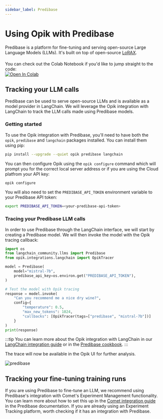 ```yaml
---
sidebar_label: Predibase
---
```


# Using Opik with Predibase

Predibase is a platform for fine-tuning and serving open-source Large Language Models (LLMs). It's built on top of open-source [LoRAX](https://loraexchange.ai/).

<div style="display: flex; align-items: center; flex-wrap: wrap; margin: 20px 0;">
  <span style="margin-right: 10px;">You can check out the Colab Notebook if you'd like to jump straight to the code:</span>
  <a href="https://colab.research.google.com/github/comet-ml/opik/blob/main/apps/opik-documentation/documentation/docs/cookbook/predibase.ipynb" target="_blank" rel="noopener noreferrer">
    <img src="https://colab.research.google.com/assets/colab-badge.svg" alt="Open In Colab" style="vertical-align: middle;"/>
  </a>
</div>

## Tracking your LLM calls

Predibase can be used to serve open-source LLMs and is available as a model provider in LangChain. We will leverage the Opik integration with LangChain to track the LLM calls made using Predibase models.

### Getting started

To use the Opik integration with Predibase, you'll need to have both the `opik`, `predibase` and `langchain` packages installed. You can install them using pip:

```bash
pip install --upgrade --quiet opik predibase langchain
```

You can then configure Opik using the `opik configure` command which will prompt you for the correct local server address or if you are using the Cloud platfrom your API key:

```bash
opik configure
```

You will also need to set the `PREDIBASE_API_TOKEN` environment variable to your Predibase API token:

```bash
export PREDIBASE_API_TOKEN=<your-predibase-api-token>
```

### Tracing your Predibase LLM calls

In order to use Predibase through the LangChain interface, we will start by creating a Predibase model. We will then invoke the model with the Opik tracing callback:

```python
import os
from langchain_community.llms import Predibase
from opik.integrations.langchain import OpikTracer

model = Predibase(
    model="mistral-7b",
    predibase_api_key=os.environ.get("PREDIBASE_API_TOKEN"),
)

# Test the model with Opik tracing
response = model.invoke(
    "Can you recommend me a nice dry wine?",
    config={
        "temperature": 0.5,
        "max_new_tokens": 1024,
        "callbacks": [OpikTracer(tags=["predibase", "mistral-7b"])]
    }
)
print(response)
```

:::tip
You can learn more about the Opik integration with LangChain in our [LangChain integration guide](/docs/tracing/integrations/langchain.md) or in the [Predibase cookbook](/docs/cookbook/predibase.md).
:::

The trace will now be available in the Opik UI for further analysis.

![predibase](/img/tracing/predibase_opik_trace.png)

## Tracking your fine-tuning training runs

If you are using Predibase to fine-tune an LLM, we recommend using Predibase's integration with Comet's Experiment Management functionality. You can learn more about how to set this up in the [Comet integration guide](https://docs.predibase.com/user-guide/integrations/comet) in the Predibase documentation. If you are already using an Experiment Tracking platform, worth checking if it has an integration with Predibase.
